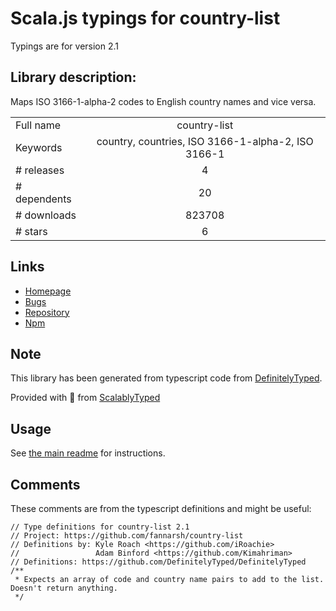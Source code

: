 
# Scala.js typings for country-list

Typings are for version 2.1

## Library description:
Maps ISO 3166-1-alpha-2 codes to English country names and vice versa.

|                    |                 |
| ------------------ | :-------------: |
| Full name          | country-list |
| Keywords           | country, countries, ISO 3166-1-alpha-2, ISO 3166-1 |
| # releases         | 4 |
| # dependents       | 20 |
| # downloads        | 823708 |
| # stars            | 6 |

## Links
- [Homepage](https://github.com/fannarsh/country-list)
- [Bugs](https://github.com/fannarsh/country-list/issues)
- [Repository](https://github.com/fannarsh/country-list)
- [Npm](https://www.npmjs.com/package/country-list)
    


## Note
This library has been generated from typescript code from [DefinitelyTyped](https://definitelytyped.org).

Provided with :purple_heart: from [ScalablyTyped](https://github.com/oyvindberg/ScalablyTyped)

## Usage
See [the main readme](../../readme.md) for instructions.

## Comments

These comments are from the typescript definitions and might be useful:
```
// Type definitions for country-list 2.1
// Project: https://github.com/fannarsh/country-list
// Definitions by: Kyle Roach <https://github.com/iRoachie>
//                 Adam Binford <https://github.com/Kimahriman>
// Definitions: https://github.com/DefinitelyTyped/DefinitelyTyped
/**
 * Expects an array of code and country name pairs to add to the list. Doesn't return anything.
 */

```

